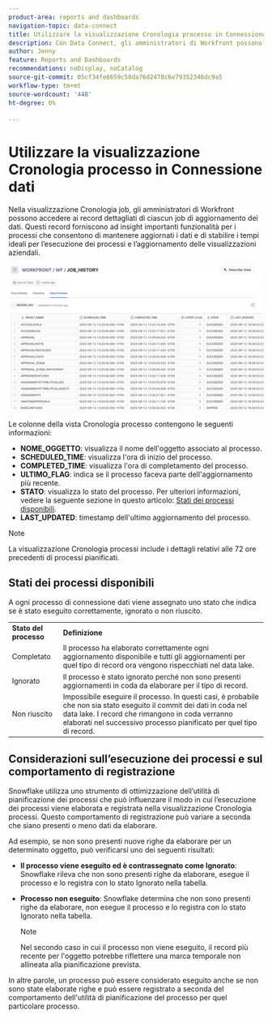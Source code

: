 ```yaml
---
product-area: reports and dashboards
navigation-topic: data-connect
title: Utilizzare la visualizzazione Cronologia processo in Connessione dati
description: Con Data Connect, gli amministratori di Workfront possono accedere ai record dettagliati di ogni processo di aggiornamento dei dati nella visualizzazione Cronologia processo.
author: Jenny
feature: Reports and Dashboards
recommendations: noDisplay, noCatalog
source-git-commit: 05cf34fe6659c50da76d2478c6e79352346dc9a5
workflow-type: tm+mt
source-wordcount: '448'
ht-degree: 0%

---
```


# Utilizzare la visualizzazione Cronologia processo in Connessione dati

Nella visualizzazione Cronologia job, gli amministratori di Workfront possono accedere ai record dettagliati di ciascun job di aggiornamento dei dati. Questi record forniscono ad insight importanti funzionalità per i processi che consentono di mantenere aggiornati i dati e di stabilire i tempi ideali per l’esecuzione dei processi e l’aggiornamento delle visualizzazioni aziendali.

![Visualizzazione cronologia processo](assets/job-history-overview.png)

Le colonne della vista Cronologia processo contengono le seguenti informazioni:

* **NOME_OGGETTO**: visualizza il nome dell&#39;oggetto associato al processo.
* **SCHEDULED_TIME**: visualizza l&#39;ora di inizio del processo.
* **COMPLETED_TIME**: visualizza l&#39;ora di completamento del processo.
* **ULTIMO_FLAG**: indica se il processo faceva parte dell&#39;aggiornamento più recente.
* **STATO**: visualizza lo stato del processo. Per ulteriori informazioni, vedere la seguente sezione in questo articolo: [Stati dei processi disponibili](#available-job-statuses).
* **LAST_UPDATED**: timestamp dell&#39;ultimo aggiornamento del processo.

>[!NOTE]
>
>La visualizzazione Cronologia processi include i dettagli relativi alle 72 ore precedenti di processi pianificati.


## Stati dei processi disponibili

A ogni processo di connessione dati viene assegnato uno stato che indica se è stato eseguito correttamente, ignorato o non riuscito.

<table>
    <tr>
        <td><b>Stato del processo</b></td>
        <td><b>Definizione</b></td>
    </tr>
    <tr>
        <td>Completato</td>
        <td>Il processo ha elaborato correttamente ogni aggiornamento disponibile e tutti gli aggiornamenti per quel tipo di record ora vengono rispecchiati nel data lake.</td>
    </tr>
    <tr>
        <td>Ignorato</td>
        <td>Il processo è stato ignorato perché non sono presenti aggiornamenti in coda da elaborare per il tipo di record.</td>
    </tr>
    <tr>
        <td>Non riuscito</td>
        <td>Impossibile eseguire il processo. In questi casi, è probabile che non sia stato eseguito il commit dei dati in coda nel data lake. I record che rimangono in coda verranno elaborati nel successivo processo pianificato per quel tipo di record. </td>
    </tr>
   </table>


## Considerazioni sull’esecuzione dei processi e sul comportamento di registrazione

Snowflake utilizza uno strumento di ottimizzazione dell’utilità di pianificazione dei processi che può influenzare il modo in cui l’esecuzione dei processi viene elaborata e registrata nella visualizzazione Cronologia processi. Questo comportamento di registrazione può variare a seconda che siano presenti o meno dati da elaborare.

Ad esempio, se non sono presenti nuove righe da elaborare per un determinato oggetto, può verificarsi uno dei seguenti risultati:

* **Il processo viene eseguito ed è contrassegnato come Ignorato**: Snowflake rileva che non sono presenti righe da elaborare, esegue il processo e lo registra con lo stato Ignorato nella tabella.

* **Processo non eseguito**: Snowflake determina che non sono presenti righe da elaborare, non esegue il processo e lo registra con lo stato Ignorato nella tabella.

  >[!NOTE]
  >
  >Nel secondo caso in cui il processo non viene eseguito, il record più recente per l&#39;oggetto potrebbe riflettere una marca temporale non allineata alla pianificazione prevista.

In altre parole, un processo può essere considerato eseguito anche se non sono state elaborate righe e può essere registrato a seconda del comportamento dell&#39;utilità di pianificazione del processo per quel particolare processo.